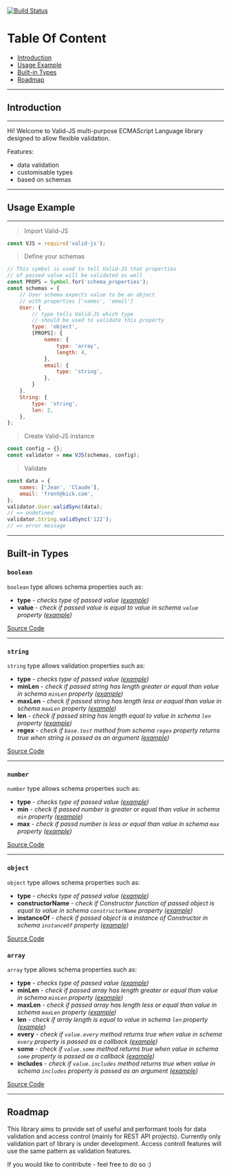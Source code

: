 [![Build Status](https://travis-ci.org/krnik/valid-js.svg?branch=master)](https://travis-ci.org/krnik/valid-js)
# Table Of Content
- [Introduction](#introduction)
- [Usage Example](#usage-example)
- [Built-in Types](#built-in-types)
- [Roadmap](#roadmap)
***
## Introduction
***
Hi! Welcome to Valid-JS multi-purpose ECMAScript Language library designed to allow flexible validation.

Features:
- data validation
- customisable types
- based on schemas
<!-- - access controll -->
***
## Usage Example
***
> Import Valid-JS
```javascript
const VJS = require('valid-js');
```
> Define your schemas
```javascript
// This symbol is used to tell Valid-JS that properties
// of passed value will be validated as well
const PROPS = Symbol.for('schema_properties');
const schemas = {
    // User schema expects value to be an object
    // with properties ['names', 'email']
    User: {
        // type tells Valid-JS which type
        // should be used to validate this property
        type: 'object',
        [PROPS]: {
            names: {
                type: 'array',
                length: 4,
            },
            email: {
                type: 'string',
            },
        }
    },
    String: {
        type: 'string',
        len: 2,
    },
};
```
> Create Valid-JS instance
```javascript
const config = {};
const validator = new VJS(schemas, config);
```
> Validate
```javascript
const data = {
    names: ['Jean', 'Claude'],
    email: 'front@kick.com',
};
validator.User.validSync(data);
// => undefined
validator.String.validSync('122');
// => error message
```
***
## Built-in Types
### **`boolean`**
`boolean` type allows schema properties such as:
- **type** - *checks type of passed value ([example](../../wiki/type-example#boolean-type-example))*
- **value** - *check if passed value is equal to value in schema `value` property ([example](undefined))*

[Source Code](src/types/Boolean.ts)
***
### **`string`**
`string` type allows validation properties such as:
- **type** - *checks type of passed value ([example](../../wiki/type-example#string-type-example))*
- **minLen** - *check if passed string has length greater or equal than value in schema `minLen` property ([example](../../wiki/type-example#string-minLen-example))*
- **maxLen** - *check if passed string has length less or eaqual than value in schema `maxLen` property ([example](../../wiki/type-example#string-maxLen-example))*
- **len** - *check if passed string has length equal to value in schema `len` property ([example](../../wiki/type-example#string-len-example))*
- **regex** - *check if `base.test` method from schema `regex` property returns true when string is passed as an argument ([example](../../wiki/type-example#string-regex-example))*

[Source Code](src/types/Boolean.ts)
***
### **`number`**
`number` type allows schema properties such as:
- **type** - *checks type of passed value ([example](../../wiki/type-example#number-type-example))*
- **min** - *check if passed number is greater or equal than value in schema `min` property ([example](../../wiki/type-example#number-min-example))*
- **max** - *check if passd number is less or equal than value in schema `max` property ([example](../../wiki/type-example#number-max-example))*

[Source Code](src/types/Number.ts)
***
### **`object`**
`object` type allows schema properties such as:
- **type** - *checks type of passed value ([example](../../wiki/type-example#object-type-example))*
- **constructorName** - *check if Constructor function of passed object is equal to value in schema `constructorName` property ([example](../../wiki/type-example#object-constructorName-example))*
- **instanceOf** - *check if passed object is a instance of Constructor in schema `instanceOf` property ([example](../../wiki/type-example#object-instanceOf-example))*

[Source Code](src/types/Object.ts)
### **`array`**
`array` type allows schema properties such as:
- **type** - *checks type of passed value ([example](../../wiki/type-example#array-type-example))*
- **minLen** - *check if passed array has length greater or equal than value in schema `minLen` property ([example](../../wiki/type-example#array-minLen-example))*
- **maxLen** - *check if passed array has length less or equal than value in schema `maxLen` property ([example](../../wiki/type-example#array-maxLen-example))*
- **len** - *check if array length is equal to value in schema `len` property ([example](../../wiki/type-example#array-len-example))*
- **every** - *check if `value.every` method returns true when value in schema `every` property is passed as a callback ([example](../../wiki/type-example#array-every-example))*
- **some** - *check if `value.some` method returns true when value in schema `some` property is passed as a callback ([example](../../wiki/type-example#array-some-example))*
- **includes** - *check if `value.includes` method returns true when value in schema `includes` property is passed as an argument ([example](../../wiki/type-example#array-includes-example))*

[Source Code](src/types/Array.ts)
***
## Roadmap
This library aims to provide set of useful and performant tools for data validation and access control (mainly for REST API projects).
Currently only validation part of library is under development. Access controll features will use the same pattern as validation features.

If you would like to contribute - feel free to do so :)
